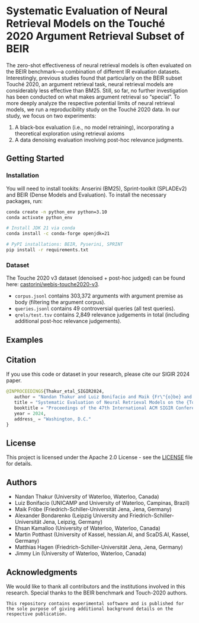 <!-- ## Code Organization

This repository has the following code organized:

- [webis-touche2020](/webis-touche2020/) contains the following folders and subfolders within the main repository.
    
    - [plots](/webis-touche2020/src/plots/) contains code for plotting boxplots for Fig. 1 in the paper.
    
    - [results](/webis-touche2020/src/results/) contains eval results for Touche 2020 experiments conducted in the paper.

    - [runs](/webis-touche2020/src/runs/) contains TREC runfiles for Touche 2020 experiments conducted in the paper.

    - [src](/webis-touche2020/src/) contains the code for experiments conducted in the paper.
        
        - [src/analysis](/webis-touche2020/src/analysis/) contains the code different analysis (document length, error, ir_axioms) done in Touche-2020.

        - [src/data](/webis-touche2020/src/data/) contains code to convert beir dataset to anserini (required for BM25) and filteration techniques.

        - [src/eval](/webis-touche2020/src/eval/) contains the code for different model evaluation in Touche-2020.

        - [src/util](/webis-touche2020/src/util/) contains simple util helper scripts. -->

# Systematic Evaluation of Neural Retrieval Models on the Touché 2020 Argument Retrieval Subset of BEIR

The zero-shot effectiveness of neural retrieval models is often evaluated on the BEIR benchmark—a combination of different IR evaluation datasets. Interestingly, previous studies found that particularly on the BEIR subset Touché 2020, an argument retrieval task, neural retrieval models are considerably less effective than BM25. Still, so far, no further investigation has been conducted on what makes argument retrieval so “special”. To more deeply analyze the respective potential limits of neural retrieval models, we run a reproducibility study on the Touché 2020 data. In our study, we focus on two experiments: 
1. A black-box evaluation (i.e., no model retraining), incorporating a theoretical exploration using retrieval axioms
2. A data denoising evaluation involving post-hoc relevance judgments.

## Getting Started

### Installation
You will need to install tookits: Anserini (BM25), Sprint-toolkit (SPLADEv2) and BEIR (Dense Models and Evaluation). To install the necessary packages, run:

```sh
conda create -n python_env python=3.10
conda activate python_env

# Install JDK 21 via conda
conda install -c conda-forge openjdk=21

# PyPI installations: BEIR, Pyserini, SPRINT
pip install -r requirements.txt
```

### Dataset

The Touche 2020 v3 dataset (denoised + post-hoc judged) can be found here: [castorini/webis-touche2020-v3](https://huggingface.co/datasets/castorini/webis-touche2020-v3).
- `corpus.jsonl` contains 303,372 arguments with argument premise as body (filtering the argument corpus).
- `queries.jsonl` contains 49 controversial queries (all test queries).
- `qrels/test.tsv` contains 2,849 relevance judgements in total (including additional post-hoc relevance judgements).

## Examples


## Citation

If you use this code or dataset in your research, please cite our SIGIR 2024 paper.

```python
@INPROCEEDINGS{Thakur_etal_SIGIR2024,
   author = "Nandan Thakur and Luiz Bonifacio and Maik {Fr\"{o}be} and Alexander Bondarenko and Ehsan Kamalloo and Martin Potthast and Matthias Hagen and Jimmy Lin",
   title = "Systematic Evaluation of Neural Retrieval Models on the {Touch\'{e}} 2020 Argument Retrieval Subset of {BEIR}",
   booktitle = "Proceedings of the 47th International ACM SIGIR Conference on Research and Development in Information Retrieval",
   year = 2024,
   address_ = "Washington, D.C."
}
```

## License

This project is licensed under the Apache 2.0 License - see the [LICENSE](LICENSE) file for details.

## Authors

- Nandan Thakur (University of Waterloo, Waterloo, Canada)
- Luiz Bonifacio (UNICAMP and University of Waterloo, Campinas, Brazil)
- Maik Fröbe (Friedrich-Schiller-Universität Jena, Jena, Germany)
- Alexander Bondarenko (Leipzig University and Friedrich-Schiller-Universität Jena, Leipzig, Germany)
- Ehsan Kamalloo (University of Waterloo, Waterloo, Canada)
- Martin Potthast (University of Kassel, hessian.AI, and ScaDS.AI, Kassel, Germany)
- Matthias Hagen (Friedrich-Schiller-Universität Jena, Jena, Germany)
- Jimmy Lin (University of Waterloo, Waterloo, Canada)

## Acknowledgments

We would like to thank all contributors and the institutions involved in this research. Special thanks to the BEIR benchmark and Touch-2020 authors.

```
This repository contains experimental software and is published for the sole purpose of giving additional background details on the respective publication.